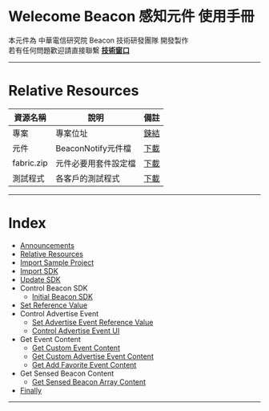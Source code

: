 Welecome Beacon 感知元件 使用手冊
======
本元件為 中華電信研究院 Beacon 技術研發團隊 開發製作  
若有任何問題歡迎請直接聯繫 **[技術窗口][id-contact]**
* * *

Relative Resources
======
| 資源名稱 | 說明 | 備註 |
|-|-|-|
| 專案 | 專案位址 | [鍊結](http://bit.ly/BeaconDemoAS)
| 元件 | BeaconNotify元件檔 | [下載][id-download-aar]|
| fabric.zip | 元件必要用套件設定檔 | [下載][id-download-fabric] |
| 測試程式 | 各客戶的測試程式 | [下載](http://bit.ly/BeaconDebugTool)

* * *

Index
======
+ [Announcements](http://-dc-beaconnotifydemo.readthedocs.io/en/latest/announcements/)
+ [Relative Resources](http://-dc-beaconnotifydemo.readthedocs.io/en/latest/#import-sample-project)
+ [Import Sample Project](#markdown-header-import-sample-project)
+ [Import SDK](#markdown-header-import-sdk)
+ [Update SDK](#markdown-header-update-sdk)
+ Control Beacon SDK
    + [Initial Beacon SDK](#markdown-header-initial-beacon-sdk)
+ [Set Reference Value](#markdown-header-set-reference-value)
+ Control Advertise Event
    + [Set Advertise Event Reference Value](#markdown-header-set-advertise-event-reference-value)
    + [Control Advertise Event UI](#markdown-header-control-advertise-event-ui)
+ Get Event Content
    + [Get Custom Event Content](#markdown-header-get-custom-event-content)
    + [Get Custom Advertise Event Content](#markdown-header-get-custom-advertise-event-content)
    + [Get Add Favorite Event Content](#markdown-header-get-add-favorite-event-content)
+ Get Sensed Beacon Content
    + [Get Sensed Beacon Array Content](#markdown-header-get-sensed-beacon-array-content)
+ [Finally](#markdown-header-finally)
* * *

[id-contact]: mailto:michaelangelo@cht.com.tw
[id-download-doc]: https://bitbucket.org/beacondemoteam/as-beaconnotifydemo/downloads/ "使用手冊下載"
[id-download]: https://bitbucket.org/beacondemoteam/as-beaconnotifydemo/downloads  "專案下載"
[id-download-fabric]: https://bitbucket.org/beacondemoteam/as-beaconnotifydemo/downloads/fabric.zip  "fabric.zip"
[id-download-aar]: https://bitbucket.org/beacondemoteam/as-beaconnotifydemo/downloads/BeaconNotifyLite.aar  "BeaconNotifyLite.aar"
[id-download-aarzip]: https://bitbucket.org/beacondemoteam/as-beaconnotifydemo/downloads/BeaconNotifyLite.zip  "BeaconNotifyLite.zip"
